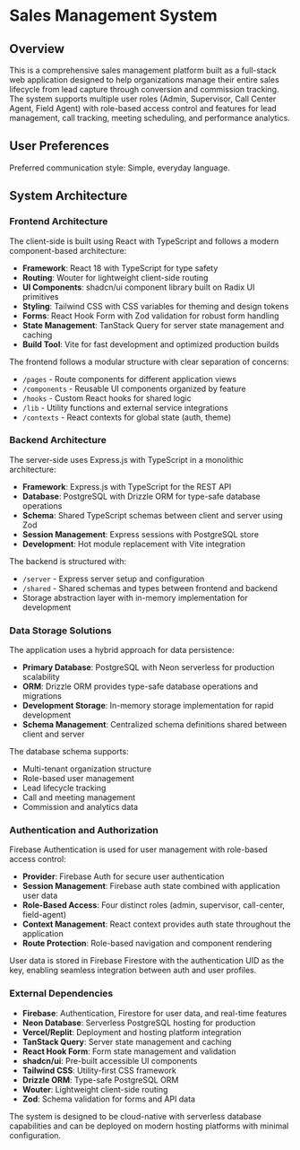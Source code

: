 # Sales Management System

## Overview

This is a comprehensive sales management platform built as a full-stack web application designed to help organizations manage their entire sales lifecycle from lead capture through conversion and commission tracking. The system supports multiple user roles (Admin, Supervisor, Call Center Agent, Field Agent) with role-based access control and features for lead management, call tracking, meeting scheduling, and performance analytics.

## User Preferences

Preferred communication style: Simple, everyday language.

## System Architecture

### Frontend Architecture
The client-side is built using React with TypeScript and follows a modern component-based architecture:

- **Framework**: React 18 with TypeScript for type safety
- **Routing**: Wouter for lightweight client-side routing
- **UI Components**: shadcn/ui component library built on Radix UI primitives
- **Styling**: Tailwind CSS with CSS variables for theming and design tokens
- **Forms**: React Hook Form with Zod validation for robust form handling
- **State Management**: TanStack Query for server state management and caching
- **Build Tool**: Vite for fast development and optimized production builds

The frontend follows a modular structure with clear separation of concerns:
- `/pages` - Route components for different application views
- `/components` - Reusable UI components organized by feature
- `/hooks` - Custom React hooks for shared logic
- `/lib` - Utility functions and external service integrations
- `/contexts` - React contexts for global state (auth, theme)

### Backend Architecture
The server-side uses Express.js with TypeScript in a monolithic architecture:

- **Framework**: Express.js with TypeScript for the REST API
- **Database**: PostgreSQL with Drizzle ORM for type-safe database operations
- **Schema**: Shared TypeScript schemas between client and server using Zod
- **Session Management**: Express sessions with PostgreSQL store
- **Development**: Hot module replacement with Vite integration

The backend is structured with:
- `/server` - Express server setup and configuration
- `/shared` - Shared schemas and types between frontend and backend
- Storage abstraction layer with in-memory implementation for development

### Data Storage Solutions
The application uses a hybrid approach for data persistence:

- **Primary Database**: PostgreSQL with Neon serverless for production scalability
- **ORM**: Drizzle ORM provides type-safe database operations and migrations
- **Development Storage**: In-memory storage implementation for rapid development
- **Schema Management**: Centralized schema definitions shared between client and server

The database schema supports:
- Multi-tenant organization structure
- Role-based user management
- Lead lifecycle tracking
- Call and meeting management
- Commission and analytics data

### Authentication and Authorization
Firebase Authentication is used for user management with role-based access control:

- **Provider**: Firebase Auth for secure user authentication
- **Session Management**: Firebase auth state combined with application user data
- **Role-Based Access**: Four distinct roles (admin, supervisor, call-center, field-agent)
- **Context Management**: React context provides auth state throughout the application
- **Route Protection**: Role-based navigation and component rendering

User data is stored in Firebase Firestore with the authentication UID as the key, enabling seamless integration between auth and user profiles.

### External Dependencies

- **Firebase**: Authentication, Firestore for user data, and real-time features
- **Neon Database**: Serverless PostgreSQL hosting for production
- **Vercel/Replit**: Deployment and hosting platform integration
- **TanStack Query**: Server state management and caching
- **React Hook Form**: Form state management and validation
- **shadcn/ui**: Pre-built accessible UI components
- **Tailwind CSS**: Utility-first CSS framework
- **Drizzle ORM**: Type-safe PostgreSQL ORM
- **Wouter**: Lightweight client-side routing
- **Zod**: Schema validation for forms and API data

The system is designed to be cloud-native with serverless database capabilities and can be deployed on modern hosting platforms with minimal configuration.